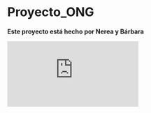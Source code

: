 # Proyecto_ONG
**Este proyecto está hecho por Nerea y Bárbara**

![Sketches](https://github.com/Barbara-Lopez/Proyecto_ONG/edit/main/Registro.pdf "Sketches")
